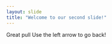 ```yaml
---
layout: slide
title: "Welcome to our second slide!"
---
```

Great pull
Use the left arrow to go back!
